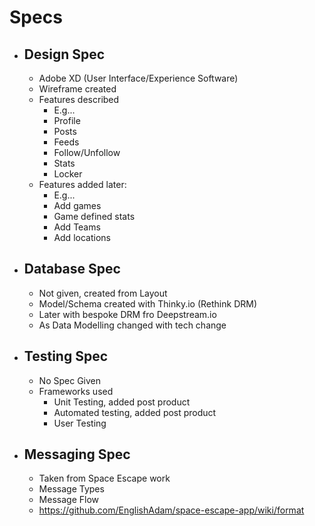 # Specs
* ## Design Spec
    * Adobe XD (User Interface/Experience Software)
    * Wireframe created
    * Features described
        * E.g...
        * Profile
        * Posts
        * Feeds
        * Follow/Unfollow
        * Stats
        * Locker
    * Features added later:
        * E.g...
        * Add games
        * Game defined stats
        * Add Teams
        * Add locations

* ## Database Spec
    * Not given, created from Layout
    * Model/Schema created with Thinky.io (Rethink DRM)
    * Later with bespoke DRM fro Deepstream.io
    * As Data Modelling changed with tech change

* ## Testing Spec
    * No Spec Given
    * Frameworks used
        * Unit Testing, added post product
        * Automated testing, added post product
        * User Testing

* ## Messaging Spec
    * Taken from Space Escape work
    * Message Types
    * Message Flow
    * https://github.com/EnglishAdam/space-escape-app/wiki/format